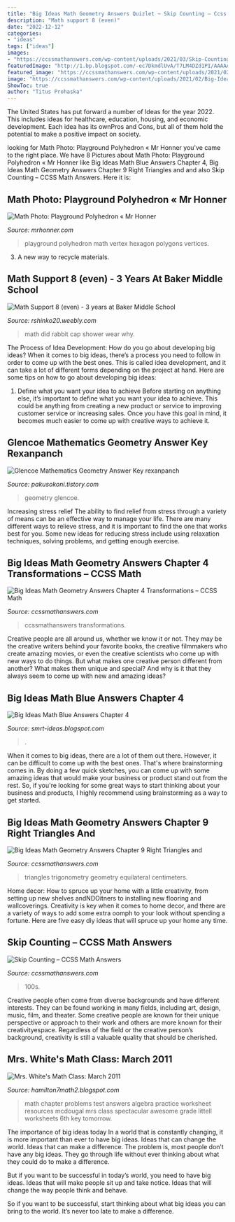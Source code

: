 ```yaml
---
title: "Big Ideas Math Geometry Answers Quizlet ~ Skip Counting – Ccss Math Answers"
description: "Math support 8 (even)"
date: "2022-12-12"
categories:
- "ideas"
tags: ["ideas"]
images:
- "https://ccssmathanswers.com/wp-content/uploads/2021/03/Skip-Counting-by-4s-1-269x300.png"
featuredImage: "http://1.bp.blogspot.com/-ec7DkmdlUvA/T7LM4DZd1PI/AAAAAAAAAJ0/4N7ivXVGeQc/s1600/CH11testpage1.bmp"
featured_image: "https://ccssmathanswers.com/wp-content/uploads/2021/02/Big-Ideas-Math-Geometry-Answers-Chapter-4-Transformations-4.6-Question-13.2-300x201.png"
image: "https://ccssmathanswers.com/wp-content/uploads/2021/02/Big-Ideas-Math-Geometry-Answers-Chapter-4-Transformations-4.6-Question-13.2-300x201.png"
ShowToc: true
author: "Titus Prohaska"
---
```



The United States has put forward a number of Ideas for the year 2022. This includes ideas for healthcare, education, housing, and economic development. Each idea has its ownPros and Cons, but all of them hold the potential to make a positive impact on society.

	

		
looking for Math Photo: Playground Polyhedron « Mr Honner you've came to the right place. We have 8 Pictures about Math Photo: Playground Polyhedron « Mr Honner like Big Ideas Math Blue Answers Chapter 4, Big Ideas Math Geometry Answers Chapter 9 Right Triangles and and also Skip Counting – CCSS Math Answers. Here it is:
		
    
## Math Photo: Playground Polyhedron « Mr Honner

<img loading=lazy src="https://i0.wp.com/MrHonner.com/wp-content/uploads/2013/01/Playground-Polyhedron.jpg" onerror="this.onerror=null;this.src='https://tse2.mm.bing.net/th?id=OIP.Ep1rCnPucC2JOixLhF2pjAHaFT&amp;pid=15.1';" alt="Math Photo: Playground Polyhedron « Mr Honner">

_Source: mrhonner.com_

>playground polyhedron math vertex hexagon polygons vertices. 

	

3. A new way to recycle materials.

    
## Math Support 8 (even) - 3 Years At Baker Middle School

<img loading=lazy src="http://rshinko20.weebly.com/uploads/4/2/3/7/42374723/5191834_orig.jpeg" onerror="this.onerror=null;this.src='https://tse4.mm.bing.net/th?id=OIP.W3w1yTxOAHaPPVTGewRhKQHaJ6&amp;pid=15.1';" alt="Math Support 8 (even) - 3 years at Baker Middle School">

_Source: rshinko20.weebly.com_

>math did rabbit cap shower wear why. 

	

The Process of Idea Development: How do you go about developing big ideas?
When it comes to big ideas, there’s a process you need to follow in order to come up with the best ones. This is called idea development, and it can take a lot of different forms depending on the project at hand. Here are some tips on how to go about developing big ideas:
1. Define what you want your idea to achieve 
Before starting on anything else, it’s important to define what you want your idea to achieve. This could be anything from creating a new product or service to improving customer service or increasing sales. Once you have this goal in mind, it becomes much easier to come up with creative ways to achieve it.

    
## Glencoe Mathematics Geometry Answer Key Rexanpanch

<img loading=lazy src="http://1.bp.blogspot.com/-ec7DkmdlUvA/T7LM4DZd1PI/AAAAAAAAAJ0/4N7ivXVGeQc/s1600/CH11testpage1.bmp" onerror="this.onerror=null;this.src='https://tse4.mm.bing.net/th?id=OIP.Z1tWeeLELiGnC7t2KbnlOwHaI_&amp;pid=15.1';" alt="Glencoe Mathematics Geometry Answer Key rexanpanch">

_Source: pakusokoni.tistory.com_

>geometry glencoe. 

	

Increasing stress relief
The ability to find relief from stress through a variety of means can be an effective way to manage your life. There are many different ways to relieve stress, and it is important to find the one that works best for you. Some new ideas for reducing stress include using relaxation techniques, solving problems, and getting enough exercise.

    
## Big Ideas Math Geometry Answers Chapter 4 Transformations – CCSS Math

<img loading=lazy src="https://ccssmathanswers.com/wp-content/uploads/2021/02/Big-Ideas-Math-Geometry-Answers-Chapter-4-Transformations-4.6-Question-13.2-300x201.png" onerror="this.onerror=null;this.src='https://tse4.mm.bing.net/th?id=OIP.ggWosxsLULxgt74eLstCEQAAAA&amp;pid=15.1';" alt="Big Ideas Math Geometry Answers Chapter 4 Transformations – CCSS Math">

_Source: ccssmathanswers.com_

>ccssmathanswers transformations. 

	

Creative people are all around us, whether we know it or not. They may be the creative writers behind your favorite books, the creative filmmakers who create amazing movies, or even the creative scientists who come up with new ways to do things. But what makes one creative person different from another? What makes them unique and special? And why is it that they always seem to come up with new and amazing ideas?

    
## Big Ideas Math Blue Answers Chapter 4

<img loading=lazy src="https://lh5.googleusercontent.com/proxy/O1V64HpkdpRNBMQx3140q4XGnW1V8US8om9hqf7R8HKzLhkm-hv4J8vVSyH7osIPzFb0Hz7ae8hX5AekvPXQF4LUCuKdjSbEaFSKAxBcUrzOtsXkR7Ytow=w1200-h630-p-k-no-nu" onerror="this.onerror=null;this.src='https://tse4.mm.bing.net/th?id=OIP.B6VIJ1NY-N8uPvTuG6ixOQHaIm&amp;pid=15.1';" alt="Big Ideas Math Blue Answers Chapter 4">

_Source: smrt-ideas.blogspot.com_

>. 

	

When it comes to big ideas, there are a lot of them out there. However, it can be difficult to come up with the best ones. That's where brainstorming comes in. By doing a few quick sketches, you can come up with some amazing ideas that would make your business or product stand out from the rest. So, if you're looking for some great ways to start thinking about your business and products, I highly recommend using brainstorming as a way to get started.

    
## Big Ideas Math Geometry Answers Chapter 9 Right Triangles And

<img loading=lazy src="https://ccssmathanswers.com/wp-content/uploads/2021/02/Big-Ideas-Math-Geometry-Answers-Chapter-9-Right-Triangles-and-Trigonometry-9.2-Ans-13.png" onerror="this.onerror=null;this.src='https://tse3.mm.bing.net/th?id=OIP.TvsDueR3oD7gC06oeP-5mQHaC4&amp;pid=15.1';" alt="Big Ideas Math Geometry Answers Chapter 9 Right Triangles and">

_Source: ccssmathanswers.com_

>triangles trigonometry geometry equilateral centimeters. 

	

Home decor: How to spruce up your home with a little creativity, from setting up new shelves andNDOitners to installing new flooring and wallcoverings.
Creativity is key when it comes to home decor, and there are a variety of ways to add some extra oomph to your look without spending a fortune. Here are five easy diy ideas that will spruce up your home any time.

    
## Skip Counting – CCSS Math Answers

<img loading=lazy src="https://ccssmathanswers.com/wp-content/uploads/2021/03/Skip-Counting-by-4s-1-269x300.png" onerror="this.onerror=null;this.src='https://tse3.mm.bing.net/th?id=OIP.PtOcxJIsYdkbvdEXbKTAGgAAAA&amp;pid=15.1';" alt="Skip Counting – CCSS Math Answers">

_Source: ccssmathanswers.com_

>100s. 

	

Creative people often come from diverse backgrounds and have different interests. They can be found working in many fields, including art, design, music, film, and theater. Some creative people are known for their unique perspective or approach to their work and others are more known for their creativityespace. Regardless of the field or the creative person’s background, creativity is still a valuable quality that should be cherished.

    
## Mrs. White&#039;s Math Class: March 2011

<img loading=lazy src="https://lh6.googleusercontent.com/-36zxmZVCCT8/TW1XSDVsV4I/AAAAAAAAADI/fhXVyKfmg2Q/s1600/Chapter+3+Practice+Test+B+pg1.jpg" onerror="this.onerror=null;this.src='https://tse3.mm.bing.net/th?id=OIP.iAdQfciqRs7uaWfHIkhaUAHaJx&amp;pid=15.1';" alt="Mrs. White&#039;s Math Class: March 2011">

_Source: hamilton7math2.blogspot.com_

>math chapter problems test answers algebra practice worksheet resources mcdougal mrs class spectacular awesome grade littell worksheets 6th key tomorrow. 

	

The importance of big ideas today
In a world that is constantly changing, it is more important than ever to have big ideas. Ideas that can change the world. Ideas that can make a difference.
The problem is, most people don’t have any big ideas. They go through life without ever thinking about what they could do to make a difference.

But if you want to be successful in today’s world, you need to have big ideas. Ideas that will make people sit up and take notice. Ideas that will change the way people think and behave.

So if you want to be successful, start thinking about what big ideas you can bring to the world. It’s never too late to make a difference.

